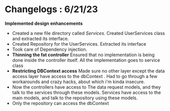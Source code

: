  # Changelogs : 6/21/23
 **Implemented design enhancements**
- Created a new file directory called *Services*. Created UserServices class and extracted its interface.
- Created Repository for the UserServices. Extracted its interface
- Took care of Dependency injection.
- **Thinning the fat controller** Ensured that no implementation is being done inside the controller itself. All the implementation goes to service class
- **Restricting DBContext access** Made sure no other layer except the data access layer have access to the dbContext . Had to go through a few workarounds and crazy hacks, about which i'm kinda insecure.
-  Now the controllers have access to The data request models, and they talk to the services through these models. Services have access to the main models, and talk to the repository using these models.
-   Only the repository can access the dbContext